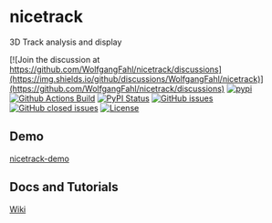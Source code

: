 # nicetrack
3D Track analysis and display

[![Join the discussion at https://github.com/WolfgangFahl/nicetrack/discussions](https://img.shields.io/github/discussions/WolfgangFahl/nicetrack)](https://github.com/WolfgangFahl/nicetrack/discussions)
[![pypi](https://img.shields.io/pypi/pyversions/nicetrack)](https://pypi.org/project/nicetrack/)
[![Github Actions Build](https://github.com/WolfgangFahl/nicetrack/workflows/Build/badge.svg?branch=main)](https://github.com/WolfgangFahl/nicetrack/actions?query=workflow%3ABuild+branch%3Amain)
[![PyPI Status](https://img.shields.io/pypi/v/nicetrack.svg)](https://pypi.python.org/pypi/nicetrack/)
[![GitHub issues](https://img.shields.io/github/issues/WolfgangFahl/nicetrack.svg)](https://github.com/WolfgangFahl/nicetrack/issues)
[![GitHub closed issues](https://img.shields.io/github/issues-closed/WolfgangFahl/nicetrack.svg)](https://github.com/WolfgangFahl/nicetrack/issues/?q=is%3Aissue+is%3Aclosed)
[![License](https://img.shields.io/github/license/WolfgangFahl/nicetrack.svg)](https://www.apache.org/licenses/LICENSE-2.0)

## Demo
[nicetrack-demo](http://nicetrack.bitplan.com/)

## Docs and Tutorials
[Wiki](https://wiki.bitplan.com/index.php/nicetrack)
